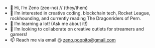 - 👋 Hi, I’m Zeno (zee-no) // (they/them)
- 👀 I’m interested in creative coding, blockchain tech, Rocket League, rockhounding, and currently reading The Dragonriders of Pern. 
- 🌱 I’m learning a lot! (Ask me about it!)
- 💞️ I’m looking to collaborate on creative outlets for streamers and gamers!
- 📫 Reach me via email @ zeno.poopito@gmail.com

<!---
zeenyo/zeenyo is a ✨ special ✨ repository because its `README.md` (this file) appears on your GitHub profile.
You can click the Preview link to take a look at your changes.
--->
